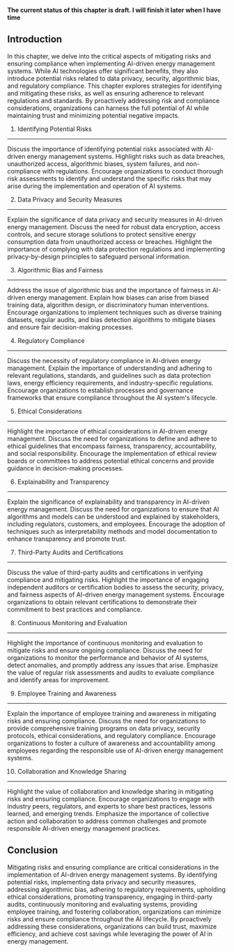 **The current status of this chapter is draft. I will finish it later when I have time**

Introduction
------------

In this chapter, we delve into the critical aspects of mitigating risks and ensuring compliance when implementing AI-driven energy management systems. While AI technologies offer significant benefits, they also introduce potential risks related to data privacy, security, algorithmic bias, and regulatory compliance. This chapter explores strategies for identifying and mitigating these risks, as well as ensuring adherence to relevant regulations and standards. By proactively addressing risk and compliance considerations, organizations can harness the full potential of AI while maintaining trust and minimizing potential negative impacts.

1. Identifying Potential Risks
------------------------------

Discuss the importance of identifying potential risks associated with AI-driven energy management systems. Highlight risks such as data breaches, unauthorized access, algorithmic biases, system failures, and non-compliance with regulations. Encourage organizations to conduct thorough risk assessments to identify and understand the specific risks that may arise during the implementation and operation of AI systems.

2. Data Privacy and Security Measures
-------------------------------------

Explain the significance of data privacy and security measures in AI-driven energy management. Discuss the need for robust data encryption, access controls, and secure storage solutions to protect sensitive energy consumption data from unauthorized access or breaches. Highlight the importance of complying with data protection regulations and implementing privacy-by-design principles to safeguard personal information.

3. Algorithmic Bias and Fairness
--------------------------------

Address the issue of algorithmic bias and the importance of fairness in AI-driven energy management. Explain how biases can arise from biased training data, algorithm design, or discriminatory human interventions. Encourage organizations to implement techniques such as diverse training datasets, regular audits, and bias detection algorithms to mitigate biases and ensure fair decision-making processes.

4. Regulatory Compliance
------------------------

Discuss the necessity of regulatory compliance in AI-driven energy management. Explain the importance of understanding and adhering to relevant regulations, standards, and guidelines such as data protection laws, energy efficiency requirements, and industry-specific regulations. Encourage organizations to establish processes and governance frameworks that ensure compliance throughout the AI system's lifecycle.

5. Ethical Considerations
-------------------------

Highlight the importance of ethical considerations in AI-driven energy management. Discuss the need for organizations to define and adhere to ethical guidelines that encompass fairness, transparency, accountability, and social responsibility. Encourage the implementation of ethical review boards or committees to address potential ethical concerns and provide guidance in decision-making processes.

6. Explainability and Transparency
----------------------------------

Explain the significance of explainability and transparency in AI-driven energy management. Discuss the need for organizations to ensure that AI algorithms and models can be understood and explained by stakeholders, including regulators, customers, and employees. Encourage the adoption of techniques such as interpretability methods and model documentation to enhance transparency and promote trust.

7. Third-Party Audits and Certifications
----------------------------------------

Discuss the value of third-party audits and certifications in verifying compliance and mitigating risks. Highlight the importance of engaging independent auditors or certification bodies to assess the security, privacy, and fairness aspects of AI-driven energy management systems. Encourage organizations to obtain relevant certifications to demonstrate their commitment to best practices and compliance.

8. Continuous Monitoring and Evaluation
---------------------------------------

Highlight the importance of continuous monitoring and evaluation to mitigate risks and ensure ongoing compliance. Discuss the need for organizations to monitor the performance and behavior of AI systems, detect anomalies, and promptly address any issues that arise. Emphasize the value of regular risk assessments and audits to evaluate compliance and identify areas for improvement.

9. Employee Training and Awareness
----------------------------------

Explain the importance of employee training and awareness in mitigating risks and ensuring compliance. Discuss the need for organizations to provide comprehensive training programs on data privacy, security protocols, ethical considerations, and regulatory compliance. Encourage organizations to foster a culture of awareness and accountability among employees regarding the responsible use of AI-driven energy management systems.

10. Collaboration and Knowledge Sharing
---------------------------------------

Highlight the value of collaboration and knowledge sharing in mitigating risks and ensuring compliance. Encourage organizations to engage with industry peers, regulators, and experts to share best practices, lessons learned, and emerging trends. Emphasize the importance of collective action and collaboration to address common challenges and promote responsible AI-driven energy management practices.

Conclusion
----------

Mitigating risks and ensuring compliance are critical considerations in the implementation of AI-driven energy management systems. By identifying potential risks, implementing data privacy and security measures, addressing algorithmic bias, adhering to regulatory requirements, upholding ethical considerations, promoting transparency, engaging in third-party audits, continuously monitoring and evaluating systems, providing employee training, and fostering collaboration, organizations can minimize risks and ensure compliance throughout the AI lifecycle. By proactively addressing these considerations, organizations can build trust, maximize efficiency, and achieve cost savings while leveraging the power of AI in energy management.
